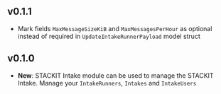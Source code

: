 ## v0.1.1
- Mark fields `MaxMessageSizeKiB` and `MaxMessagesPerHour` as optional instead of required in `UpdateIntakeRunnerPayload` model struct 

## v0.1.0
- **New**: STACKIT Intake module can be used to manage the STACKIT Intake. Manage your `IntakeRunners`, `Intakes` and `IntakeUsers`
